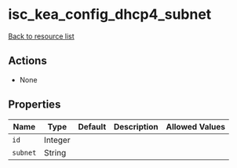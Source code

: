 # isc_kea_config_dhcp4_subnet

[Back to resource list](../README.md#resources)

## Actions

- None

## Properties

| Name     | Type    | Default | Description | Allowed Values |
| -------- | ------- | ------- | ----------- | -------------- |
| `id`     | Integer |         |             |                |
| `subnet` | String  |         |             |                |
